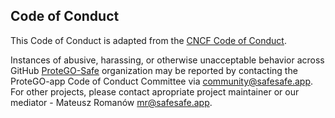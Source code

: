 ## Code of Conduct

This Code of Conduct is adapted from the [CNCF Code of Conduct](https://github.com/cncf/foundation/blob/master/code-of-conduct.md).

Instances of abusive, harassing, or otherwise unacceptable behavior across GitHub [ProteGO-Safe](https://github.com/ProteGO-Safe) organization may be reported by contacting the ProteGO-app Code of Conduct Committee via community@safesafe.app. For other projects, please contact apropriate project maintainer or our mediator - Mateusz Romanów mr@safesafe.app.
